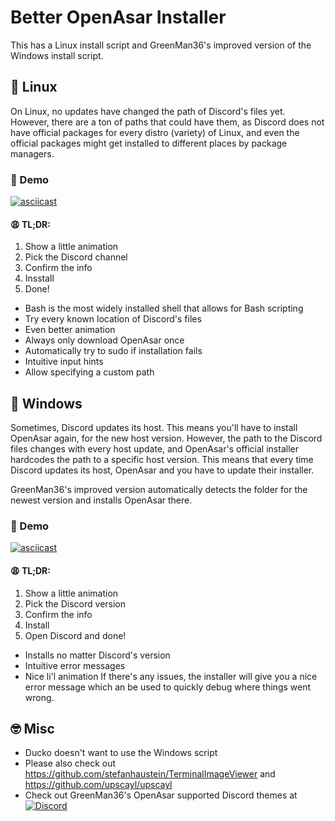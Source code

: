 # Better OpenAsar Installer

This has a Linux install script and GreenMan36's improved version of the Windows install script.

## 🐧 Linux

On Linux, no updates have changed the path of Discord's files yet. However, there are a ton of paths that could have them, as Discord does not have official packages for every distro (variety) of Linux, and even the official packages might get installed to different places by package managers.

### 🎥 Demo

[![asciicast](https://asciinema.org/a/ucSR2ZZcSpIvl6AKPJY5TISBU.svg)](https://asciinema.org/a/ucSR2ZZcSpIvl6AKPJY5TISBU)

#### 😩 TL;DR:

1. Show a little animation
2. Pick the Discord channel
3. Confirm the info
4. Insstall
5. Done!

* Bash is the most widely installed shell that allows for Bash scripting
* Try every known location of Discord's files
* Even better animation
* Always only download OpenAsar once
* Automatically try to sudo if installation fails
* Intuitive input hints
* Allow specifying a custom path

## 🐌 Windows

Sometimes, Discord updates its host. This means you'll have to install OpenAsar again, for the new host version. However, the path to the Discord files changes with every host update, and OpenAsar's official installer hardcodes the path to a specific host version. This means that every time Discord updates its host, OpenAsar and you have to update their installer.

GreenMan36's improved version automatically detects the folder for the newest version and installs OpenAsar there.

### 🎥 Demo

[![asciicast](https://asciinema.org/a/Hr6o4z5O2AMEZKnTTPQenpOot.svg)](https://asciinema.org/a/Hr6o4z5O2AMEZKnTTPQenpOot)

#### 😩 TL;DR:

1. Show a little animation
2. Pick the Discord version
3. Confirm the info
4. Install
5. Open Discord and done!

* Installs no matter Discord's version
* Intuitive error messages
* Nice li'l animation
If there's any issues, the installer will give you a nice error message which an be used to quickly debug where things went wrong.

## 🤓 Misc

- Ducko doesn't want to use the Windows script
- Please also check out  <https://github.com/stefanhaustein/TerminalImageViewer> and <https://github.com/upscayl/upscayl>
- Check out GreenMan36's OpenAsar supported Discord themes at  [![Discord](https://img.shields.io/discord/1050062854860046417?color=7289da&logo=discord&logoColor=white)](https://discord.gg/A6vwGchJYs)
